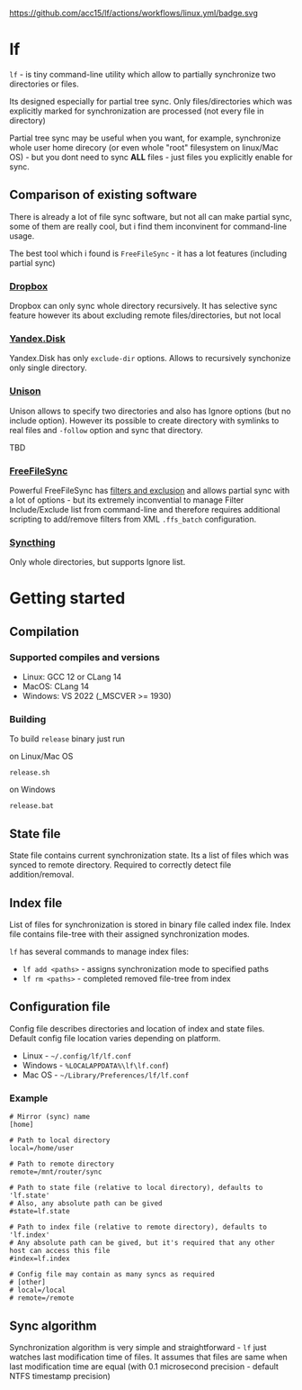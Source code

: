 https://github.com/acc15/lf/actions/workflows/linux.yml/badge.svg

# lf

`lf` - is tiny command-line utility which allow to partially synchronize two directories or files.

Its designed especially for partial tree sync. Only files/directories which was explicitly marked for synchronization are processed (not every file in directory)

Partial tree sync may be useful when you want, for example, synchronize whole user home direcory (or even whole "root" filesystem on linux/Mac OS) - but you dont need to sync **ALL** files - just files you explicitly enable for sync. 

## Comparison of existing software

There is already a lot of file sync software, but not all can make partial sync, some of them are really cool, but i find them inconvinent for command-line usage. 

The best tool which i found is `FreeFileSync` - it has a lot features (including partial sync)

### [Dropbox](https://www.dropbox.com/)

Dropbox can only sync whole directory recursively. 
It has selective sync feature however its about excluding remote files/directories, but not local 

### [Yandex.Disk](https://disk.yandex.ru/)

Yandex.Disk has only `exclude-dir` options. Allows to recursively synchonize only single directory.

### [Unison](https://www.cis.upenn.edu/~bcpierce/unison/) 

Unison allows to specify two directories and also has Ignore options (but no include option). However its possible to create directory with symlinks to real files and `-follow` option and sync that directory. 

TBD

### [FreeFileSync](https://freefilesync.org/) 

Powerful FreeFileSync has [filters and exclusion](https://freefilesync.org/manual.php?topic=exclude-files) and allows partial sync with a lot of options - but its extremely inconvential to manage Filter Include/Exclude list from command-line and therefore requires additional scripting to add/remove filters from XML `.ffs_batch` configuration.

### [Syncthing](https://syncthing.net/)

Only whole directories, but supports Ignore list.

# Getting started

## Compilation

### Supported compiles and versions

* Linux: GCC 12 or CLang 14
* MacOS: CLang 14
* Windows: VS 2022 (_MSCVER >= 1930)

### Building

To build `release` binary just run 

on Linux/Mac OS

    release.sh

on Windows

    release.bat

## State file

State file contains current synchronization state.
Its a list of files which was synced to remote directory. 
Required to correctly detect file addition/removal.

## Index file

List of files for synchronization is stored in binary file called index file. Index file contains file-tree with their assigned synchronization modes.

`lf` has several commands to manage index files:

- `lf add <paths>` - assigns synchronization mode to specified paths
- `lf rm <paths>` - completed removed file-tree from index

## Configuration file

Config file describes directories and location of index and state files.
Default config file location varies depending on platform.

* Linux - `~/.config/lf/lf.conf`
* Windows - `%LOCALAPPDATA%\lf\lf.conf`)
* Mac OS - `~/Library/Preferences/lf/lf.conf`

### Example

    # Mirror (sync) name
    [home]
    
    # Path to local directory
    local=/home/user
    
    # Path to remote directory
    remote=/mnt/router/sync
    
    # Path to state file (relative to local directory), defaults to 'lf.state'
    # Also, any absolute path can be gived
    #state=lf.state

    # Path to index file (relative to remote directory), defaults to 'lf.index'
    # Any absolute path can be gived, but it's required that any other host can access this file
    #index=lf.index

    # Config file may contain as many syncs as required
    # [other]
    # local=/local
    # remote=/remote

## Sync algorithm

Synchronization algorithm is very simple and straightforward - `lf`  just watches last modification time of files. It assumes that files are same when last modification time are equal (with 0.1 microsecond precision - default NTFS timestamp precision) 
